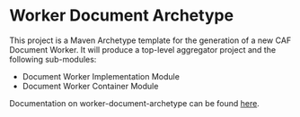 # Worker Document Archetype

This project is a Maven Archetype template for the generation of a new CAF Document Worker. It will produce a top-level aggregator project
and the following sub-modules:

- Document Worker Implementation Module
- Document Worker Container Module

Documentation on worker-document-archetype can be found [here](documentation/WorkerArchetypeUsage.md).
